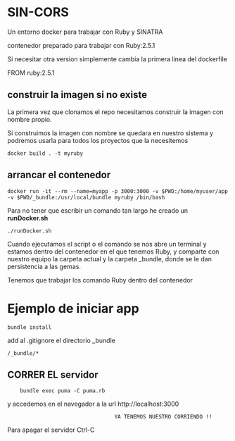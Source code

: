 # SIN-CORS

Un entorno docker para trabajar con Ruby y SINATRA

contenedor preparado para trabajar con Ruby:2.5.1

Si necesitar otra version simplemente cambia la primera linea del dockerfile

FROM ruby:2.5.1

## construir la imagen si no existe

La primera vez que clonamos el repo necesitamos construir la imagen con nombre propio.

Si construimos la imagen con nombre se quedara en nuestro sistema y podremos usarla para todos los proyectos que la necesitemos

    docker build . -t myruby

## arrancar el contenedor

    docker run -it --rm --name=myapp -p 3000:3000 -v $PWD:/home/myuser/app -v $PWD/_bundle:/usr/local/bundle myruby /bin/bash

Para no tener que escribir un comando tan largo he creado un **runDocker.sh**

    ./runDocker.sh

Cuando ejecutamos el script o el comando se nos abre un terminal y estamos dentro del contenedor en el que tenemos Ruby, y comparte con nuestro equipo la carpeta actual y la carpeta _bundle, donde se le dan persistencia a las gemas.

Tenemos que trabajar los comando Ruby dentro del contenedor

# Ejemplo de iniciar app

    bundle install


add al .gitignore el directorio _bundle

    /_bundle/*

## CORRER EL servidor

		bundle exec puma -C puma.rb

y accedemos en el navegador a la url http://localhost:3000


                                      YA TENEMOS NUESTRO CORRIENDO !!


Para apagar el servidor Ctrl-C
